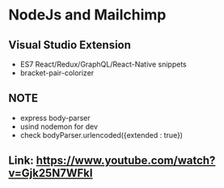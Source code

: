 # NodeJs and Mailchimp

## Visual Studio Extension
+ ES7 React/Redux/GraphQL/React-Native snippets
+ bracket-pair-colorizer

## NOTE
+ express body-parser
+ usind nodemon for dev
+ check bodyParser.urlencoded({extended : true})

## Link: https://www.youtube.com/watch?v=Gjk25N7WFkI


